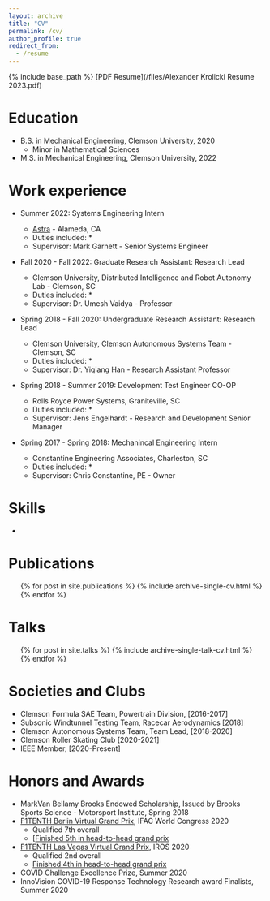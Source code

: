 ```yaml
---
layout: archive
title: "CV"
permalink: /cv/
author_profile: true
redirect_from:
  - /resume
---
```


{% include base_path %}
[PDF Resume](/files/Alexander Krolicki Resume 2023.pdf)

Education
======
* B.S. in Mechanical Engineering, Clemson University, 2020
  * Minor in Mathematical Sciences
* M.S. in Mechanical Engineering, Clemson University, 2022

Work experience
======
* Summer 2022: Systems Engineering Intern
  * [Astra](https://astra.com/) - Alameda, CA
  * Duties included: 
    * 
  * Supervisor: Mark Garnett - Senior Systems Engineer

* Fall 2020 - Fall 2022: Graduate Research Assistant: Research Lead
  * Clemson University, Distributed Intelligence and Robot Autonomy Lab - Clemson, SC
  * Duties included: 
    * 
  * Supervisor: Dr. Umesh Vaidya - Professor

* Spring 2018 - Fall 2020: Undergraduate Research Assistant: Research Lead
  * Clemson University, Clemson Autonomous Systems Team - Clemson, SC
  * Duties included: 
    * 
  * Supervisor: Dr. Yiqiang Han - Research Assistant Professor

* Spring 2018 - Summer 2019: Development Test Engineer CO-OP
  * Rolls Royce Power Systems, Graniteville, SC
  * Duties included: 
    * 
  * Supervisor: Jens Engelhardt - Research and Development Senior Manager

* Spring 2017 - Spring 2018: Mechanincal Engineering Intern
  * Constantine Engineering Associates, Charleston, SC
  * Duties included: 
    * 
  * Supervisor: Chris Constantine, PE - Owner
  
Skills
======
* 

Publications
======
  <ul>{% for post in site.publications %}
    {% include archive-single-cv.html %}
  {% endfor %}</ul>
  
Talks
======
  <ul>{% for post in site.talks %}
    {% include archive-single-talk-cv.html %}
  {% endfor %}</ul>
  
<!-- Teaching
======
  <ul>{% for post in site.teaching %}
    {% include archive-single-cv.html %}
  {% endfor %}</ul> -->
  
Societies and Clubs
======
* Clemson Formula SAE Team, Powertrain Division, [2016-2017]
* Subsonic Windtunnel Testing Team, Racecar Aerodynamics [2018]
* Clemson Autonomous Systems Team, Team Lead, [2018-2020]
* Clemson Roller Skating Club [2020-2021]
* IEEE Member, [2020-Present]

Honors and Awards
=====
* MarkVan Bellamy Brooks Endowed Scholarship, Issued by Brooks Sports Science - Motorsport Institute, Spring 2018
* [F1TENTH Berlin Virtual Grand Prix](https://f1tenth.org/ifac2020.html), IFAC World Congress 2020
  * Qualified 7th overall
  * [[Finished 5th in head-to-head grand prix](/files/SpeedTigers-berlin.pdf)
* [F1TENTH Las Vegas Virtual Grand Prix](https://f1tenth.org/iros2020.html), IROS 2020
  * Qualified 2nd overall
  * [Finished 4th in head-to-head grand prix](/files/speedtigers-vegas.pdf)
* COVID Challenge Excellence Prize, Summer 2020
* InnoVision COVID-19 Response Technology Research award Finalists, Summer 2020